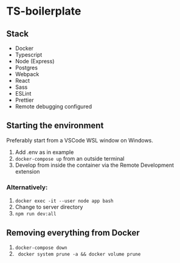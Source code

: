 # TS-boilerplate

## Stack

- Docker
- Typescript
- Node (Express)
- Postgres
- Webpack
- React
- Sass
- ESLint
- Prettier
- Remote debugging configured

## Starting the environment

Preferably start from a VSCode WSL window on Windows.

1. Add .env as in example
2. `docker-compose up` from an outside terminal
3. Develop from inside the container via the Remote Development extension

### Alternatively:

1. `docker exec -it --user node app bash`
2. Change to server directory
3. `npm run dev:all`

## Removing everything from Docker

1. `docker-compose down`
2. ` docker system prune -a && docker volume prune`
